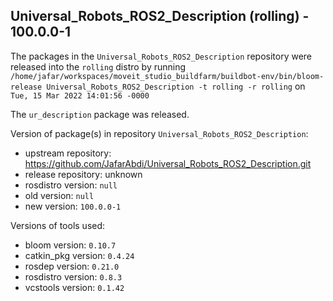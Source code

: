 ## Universal_Robots_ROS2_Description (rolling) - 100.0.0-1

The packages in the `Universal_Robots_ROS2_Description` repository were released into the `rolling` distro by running `/home/jafar/workspaces/moveit_studio_buildfarm/buildbot-env/bin/bloom-release Universal_Robots_ROS2_Description -t rolling -r rolling` on `Tue, 15 Mar 2022 14:01:56 -0000`

The `ur_description` package was released.

Version of package(s) in repository `Universal_Robots_ROS2_Description`:

- upstream repository: https://github.com/JafarAbdi/Universal_Robots_ROS2_Description.git
- release repository: unknown
- rosdistro version: `null`
- old version: `null`
- new version: `100.0.0-1`

Versions of tools used:

- bloom version: `0.10.7`
- catkin_pkg version: `0.4.24`
- rosdep version: `0.21.0`
- rosdistro version: `0.8.3`
- vcstools version: `0.1.42`


